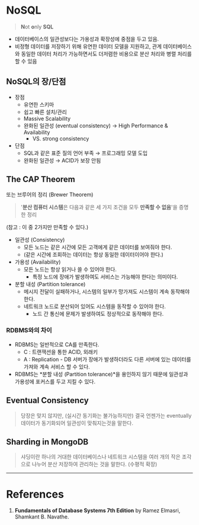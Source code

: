 # NoSQL

> **N**ot **o**nly **SQL**

- 데이터베이스의 일관성보다는 가용성과 확장성에 중점을 두고 있음.
- 비정형 데이터를 저장하기 위해 유연한 데이터 모델을 지원하고, 관계 데이터베이스와 동일한 데이터 처리가 가능하면서도 더저렴한 비용으로 분산 처리와 병렬 처리를 할 수 있음

## NoSQL의 장/단점

- 장점
  - 유연한 스키마
  - 쉽고 빠른 설치/관리
  - Massive Scalability
  - 완화된 일관성 (eventual consistency) → High Performance & Availability
    - VS. strong consistency
- 단점
  - SQL과 같은 표준 질의 언어 부족 → 프로그래밍 모델 도입
  - 완화된 일관성 → ACID가 보장 안됨

## The CAP Theorem

또는 브루어의 정리 (Brewer Theorem)

> '**분산 컴퓨터 시스템**은 다음과 같은 세 가지 조건을 모두 **만족할 수 없음**'을 증명한 정리

(참고 : 이 중 2가지만 만족할 수 있다.)

- 일관성 (Consistency)
  - 모든 노드는 같은 시간에 모든 고객에게 같은 데이터를 보여줘야 한다.
  - (같은 시간에 조회하는 데이터는 항상 동일한 데이터이어야 한다.)
- 가용성 (Availability)
  - 모든 노드는 항상 읽거나 쓸 수 있어야 한다.
    - 특정 노드에 장애가 발생하여도 서비스는 가능해야 한다는 의미이다.
- 분할 내성 (Partition tolerance)
  - 메시지 전달이 실패하거나, 시스템의 일부가 망가져도 시스템이 계속 동작해야 한다.
  - 네트워크 노드로 분산되어 있어도 시스템을 동작할 수 있어야 한다.
    - 노드 간 통신에 문제가 발생하여도 정상적으로 동작해야 한다.

### RDBMS와의 차이

- RDBMS는 일반적으로 CA를 만족한다.
  - C : 트랜잭션을 통한 ACID, 외래키
  - A : Replication - DB 서버가 장애가 발생하더라도 다른 서버에 있는 데이터를 가져와 계속 서비스 할 수 있다.
- RDBMS는 *분할 내성 (Partition tolerance)*을 용인하지 않기 때문에 일관성과 가용성에 포커스를 두고 지킬 수 있다.

## Eventual Consistency

> 당장은 맞지 않지만, (실시간 동기화는 불가능하지만) 결국 언젠가는 eventually 데이터가 동기화되어 일관성이 맞춰지는것을 말한다.

## Sharding in MongoDB

> 샤딩이란 하나의 거대한 데이터베이스나 네트워크 시스템을 여러 개의 작은 조각으로 나누어 분산 저장하여 관리하는 것을 말한다. (수평적 확장)

---

# References

1. **Fundamentals of Database Systems 7th Edition** by Ramez Elmasri, Shamkant B. Navathe.
